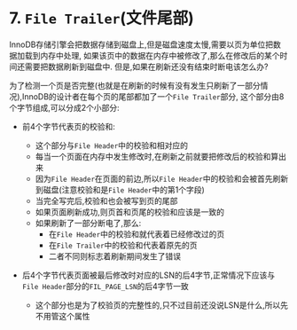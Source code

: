 # 7. `File Trailer`(文件尾部)

InnoDB存储引擎会把数据存储到磁盘上,但是磁盘速度太慢,需要以页为单位把数据加载到内存中处理,
如果该页中的数据在内存中被修改了,那么在修改后的某个时间还需要把数据刷新到磁盘中.
但是,如果在刷新还没有结束时断电该怎么办?

为了检测一个页是否完整(也就是在刷新的时候有没有发生只刷新了一部分情况),InnoDB的设计者在每个页的尾部都加了一个`File Trailer`部分,
这个部分由8个字节组成,可以分成2个小部分:

- 前4个字节代表页的校验和:
  - 这个部分与`File Header`中的校验和相对应的
  - 每当一个页面在内存中发生修改时,在刷新之前就要把修改后的校验和算出来
  - 因为`File Header`在页面的前边,所以`File Header`中的校验和会被首先刷新到磁盘(注意校验和是`File Header`中的第1个字段)
  - 当完全写完后,校验和也会被写到页的尾部
  - 如果页面刷新成功,则页首和页尾的校验和应该是一致的
  - 如果刷新了一部分断电了,那么:
    - 在`File Header`中的校验和就代表着已经修改过的页
    - 在`File Trailer`中的校验和代表着原先的页
    - 二者不同则标志着刷新期间发生了错误

- 后4个字节代表页面被最后修改时对应的LSN的后4字节,正常情况下应该与`File Header`部分的`FIL_PAGE_LSN`的后4字节一致
  - 这个部分也是为了校验页的完整性的,只不过目前还没说LSN是什么,所以先不用管这个属性
